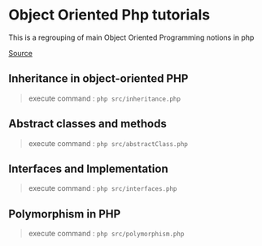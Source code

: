 # Object Oriented Php tutorials
This is a regrouping of main Object Oriented Programming notions in php 

[Source](https://phpenthusiast.com/object-oriented-php-tutorials)


## Inheritance in object-oriented PHP


> execute command : `php src/inheritance.php`

## Abstract classes and methods

> execute command : `php src/abstractClass.php`

## Interfaces and Implementation

> execute command : `php src/interfaces.php`
## Polymorphism in PHP

> execute command : `php src/polymorphism.php`